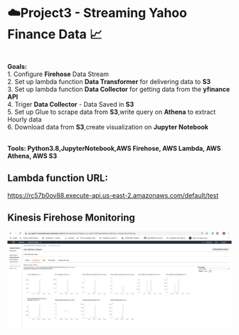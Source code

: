 # :cloud:Project3 - Streaming Yahoo Finance Data :chart_with_upwards_trend:



**<br />Goals:**
<br />1. Configure **Firehose** Data Stream
<br />2. Set up lambda function **Data Transformer** for delivering data to **S3**
<br />3. Set up lambda function **Data Collector** for getting data from the **yfinance API**
<br />4. Triger **Data Collector** - Data Saved in **S3**
<br />5. Set up Glue to scrape data from **S3**,write query on **Athena** to extract Hourly data
<br />6. Download data from **S3**,create visualization on **Jupyter Notebook**

**<br />Tools: Python3.8,JupyterNotebook,AWS Firehose, AWS Lambda, AWS Athena, AWS S3**



## Lambda function URL:
https://rc57b0ov88.execute-api.us-east-2.amazonaws.com/default/test



## Kinesis Firehose Monitoring  
![alt text]( https://github.com/karin6543/AWS-Yahoo-Finance/blob/master/WX20200524-173421@2x.png?raw=true "Graph 1")



